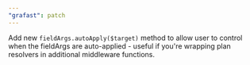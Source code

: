 ```yaml
---
"grafast": patch
---
```


Add new `fieldArgs.autoApply($target)` method to allow user to control when the
fieldArgs are auto-applied - useful if you're wrapping plan resolvers in
additional middleware functions.
